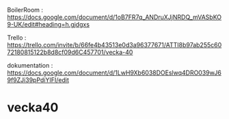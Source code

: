 BoilerRoom : https://docs.google.com/document/d/1oB7FR7q_ANDruXJjNRDQ_mVASbKO9-UK/edit#heading=h.gjdgxs


Trello : https://trello.com/invite/b/66fe4b43513e0d3a96377671/ATTI8b97ab255c6072180815122b8d8cf09d6C457701/vecka-40


dokumentation : https://docs.google.com/document/d/1LwH9Xb6038DOEslwq4DRO039wJ69f9ZJi39pPdiYIFI/edit
# vecka40